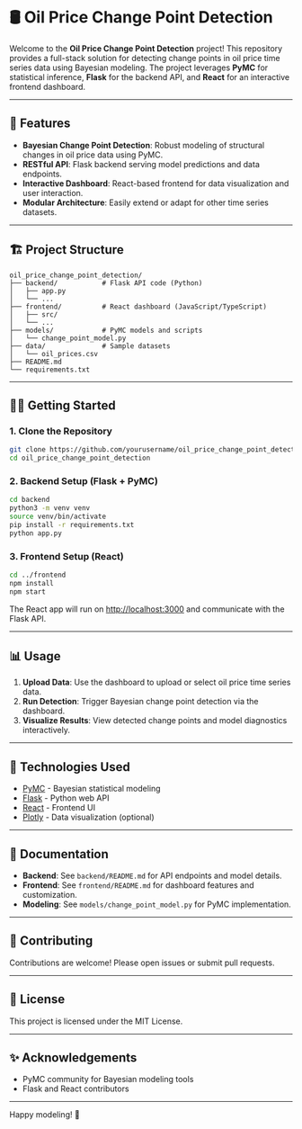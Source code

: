 # 🛢️ Oil Price Change Point Detection

Welcome to the **Oil Price Change Point Detection** project! This repository provides a full-stack solution for detecting change points in oil price time series data using Bayesian modeling. The project leverages **PyMC** for statistical inference, **Flask** for the backend API, and **React** for an interactive frontend dashboard.

---

## 🚀 Features

- **Bayesian Change Point Detection**: Robust modeling of structural changes in oil price data using PyMC.
- **RESTful API**: Flask backend serving model predictions and data endpoints.
- **Interactive Dashboard**: React-based frontend for data visualization and user interaction.
- **Modular Architecture**: Easily extend or adapt for other time series datasets.

---

## 🏗️ Project Structure

```
oil_price_change_point_detection/
├── backend/           # Flask API code (Python)
│   ├── app.py
│   └── ...
├── frontend/          # React dashboard (JavaScript/TypeScript)
│   ├── src/
│   └── ...
├── models/            # PyMC models and scripts
│   └── change_point_model.py
├── data/              # Sample datasets
│   └── oil_prices.csv
├── README.md
└── requirements.txt
```

---

## 🧑‍💻 Getting Started

### 1. Clone the Repository

```bash
git clone https://github.com/yourusername/oil_price_change_point_detection.git
cd oil_price_change_point_detection
```

### 2. Backend Setup (Flask + PyMC)

```bash
cd backend
python3 -m venv venv
source venv/bin/activate
pip install -r requirements.txt
python app.py
```

### 3. Frontend Setup (React)

```bash
cd ../frontend
npm install
npm start
```

The React app will run on [http://localhost:3000](http://localhost:3000) and communicate with the Flask API.

---

## 📊 Usage

1. **Upload Data**: Use the dashboard to upload or select oil price time series data.
2. **Run Detection**: Trigger Bayesian change point detection via the dashboard.
3. **Visualize Results**: View detected change points and model diagnostics interactively.

---

## 🧠 Technologies Used

- [PyMC](https://www.pymc.io/) - Bayesian statistical modeling
- [Flask](https://flask.palletsprojects.com/) - Python web API
- [React](https://react.dev/) - Frontend UI
- [Plotly](https://plotly.com/) - Data visualization (optional)

---

## 📂 Documentation

- **Backend**: See `backend/README.md` for API endpoints and model details.
- **Frontend**: See `frontend/README.md` for dashboard features and customization.
- **Modeling**: See `models/change_point_model.py` for PyMC implementation.

---

## 🤝 Contributing

Contributions are welcome! Please open issues or submit pull requests.

---

## 📄 License

This project is licensed under the MIT License.

---

## ✨ Acknowledgements

- PyMC community for Bayesian modeling tools
- Flask and React contributors

---

Happy modeling! 🚀